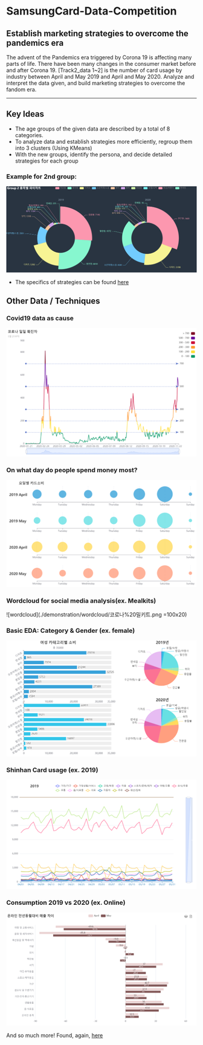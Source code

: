 # SamsungCard-Data-Competition

## Establish marketing strategies to overcome the pandemics era 
The advent of the Pandemics era triggered by Corona 19 is affecting many parts of life. 
There have been many changes in the consumer market before and after Corona 19. 
[Track2_data 1~2] is the number of card usage by industry between April and May 2019 and April and May 2020. 
Analyze and interpret the data given, and build marketing strategies to overcome the fandom era.

-----------------
## Key Ideas
- The age groups of the given data are described by a total of 8 categories.
- To analyze data and establish strategies more efficiently, regroup them into 3 clusters
(Using KMeans)
- With the new groups, identify the persona, and decide detailed strategies for each group

### Example for 2nd group:
![group2](./demonstration/graph%20screenshots/group2_pie.PNG)
- The specifics of strategies can be found [here](./presentation/PPT_Outliers팀.pdf)

## Other Data / Techniques
### Covid19 data as cause
![covid19](./demonstration/graph%20screenshots/covid19.PNG)
### On what day do people spend money most?
![days](./demonstration/graph%20screenshots/days_of_week.PNG)
### Wordcloud for social media analysis(ex. Mealkits)
![wordcloud](./demonstration/wordcloud/코로나%20밀키트.png =100x20)
### Basic EDA: Category & Gender (ex. female)
![female](./demonstration/graph%20screenshots/female.PNG)
### Shinhan Card usage (ex. 2019)
![shinhan](./demonstration/graph%20screenshots/shinhan2019.PNG)
### Consumption 2019 vs 2020 (ex. Online)
![online](./demonstration/graph%20screenshots/online.PNG)

And so much more! Found, again, [here](./presentation/PPT_Outliers팀.pdf)
